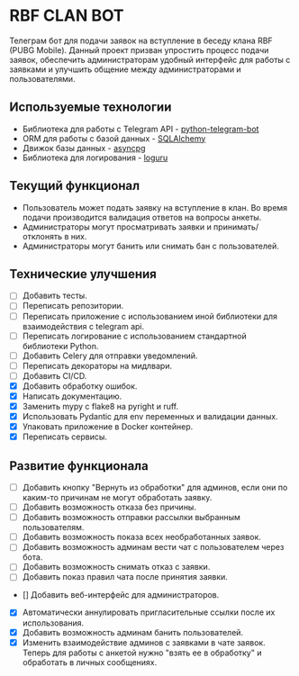 # RBF CLAN BOT

Телеграм бот для подачи заявок на вступление в беседу клана RBF (PUBG Mobile). Данный проект призван упростить процесс подачи заявок, обеспечить администраторам удобный интерфейс для работы с заявками и улучшить общение между администраторами и пользователями.

## Используемые технологии

- Библиотека для работы с Telegram API - [python-telegram-bot](https://docs.python-telegram-bot.org/en/v21.0.1/)
- ORM для работы с базой данных - [SQLAlchemy](https://www.sqlalchemy.org/)
- Движок базы данных - [asyncpg](https://magicstack.github.io/asyncpg/current/)
- Библиотека для логирования - [loguru](https://loguru.readthedocs.io/en/stable/)

## Текущий функционал

- Пользователь может подать заявку на вступление в клан. Во время подачи производится валидация ответов на вопросы анкеты.
- Администраторы могут просматривать заявки и принимать/отклонять в них.
- Администраторы могут банить или снимать бан с пользователей.

## Технические улучшения

- [ ] Добавить тесты.
- [ ] Переписать репозитории.
- [ ] Переписать приложение с использованием иной библиотеки для взаимодействия с telegram api.
- [ ] Переписать логирование с использованием стандартной библиотеки Python.
- [ ] Добавить Celery для отправки уведомлений.
- [ ] Переписать декораторы на мидлвари.
- [ ] Добавить CI/CD.
- [x] Добавить обработку ошибок.
- [x] Написать документацию.
- [x] Заменить mypy с flake8 на pyright и ruff.
- [x] Использовать Pydantic для env переменных и валидации данных.
- [x] Упаковать приложение в Docker контейнер.
- [x] Переписать сервисы.

## Развитие функционала

- [ ] Добавить кнопку "Вернуть из обработки" для админов, если они по каким-то причинам не могут обработать заявку.
- [ ] Добавить возможность отказа без причины.
- [ ] Добавить возможность отправки рассылки выбранным пользователям.
- [ ] Добавить возможность показа всех необработанных заявок.
- [ ] Добавить возможность админам вести чат с пользователем через бота.
- [ ] Добавить возможность снимать отказ с заявки.
- [ ] Добавить показ правил чата после принятия заявки.
- [] Добавить веб-интерфейс для администраторов.
- [x] Автоматически аннулировать пригласительные ссылки после их использования.
- [x] Добавить возможность админам банить пользователей.
- [x] Изменить взаимодействие админов с заявками в чате заявок. Теперь для работы с анкетой нужно "взять ее в обработку" и обработать в личных сообщениях.
